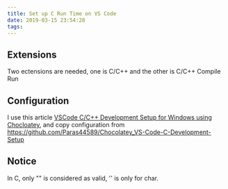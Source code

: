 ```yaml
---
title: Set up C Run Time on VS Code
date: 2019-03-15 23:54:28
tags:
---
```



## Extensions
Two ectensions are needed, one is C/C++ and the other is C/C++ Compile Run

## Configuration

I use this article [VSCode C/C++ Development Setup for Windows using Chocloatey](https://medium.com/@7sonu44589/vscode-c-c-development-setup-for-windows-run-debug-intellisense-a1aa5d2e9553), and copy configuration from https://github.com/Paras44589/Chocolatey_VS-Code-C-Development-Setup

## Notice

In C, only "" is considered as valid, '' is only for char.
